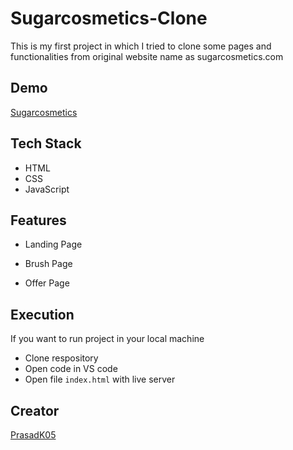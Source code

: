 # Sugarcosmetics-Clone
This is my first project in which I tried to clone some pages and functionalities from original website name as sugarcosmetics.com


## Demo

[Sugarcosmetics](https://endearing-banoffee-0293db.netlify.app)


## Tech Stack

- HTML
- CSS
- JavaScript




## Features

- Landing Page

- Brush Page

- Offer Page


## Execution

If you want to run project in your local machine

- Clone respository
- Open code in VS code
- Open file `index.html` with live server

## Creator

[PrasadK05](https://github.com/PrasadK05/)
